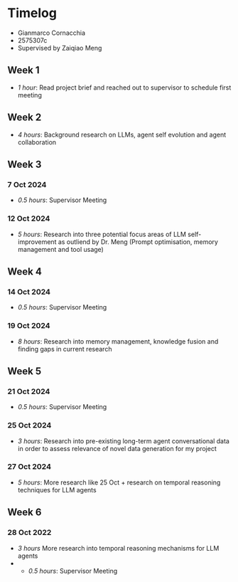 # Timelog

* Gianmarco Cornacchia
* 2575307c
* Supervised by Zaiqiao Meng

## Week 1
* *1 hour*: Read project brief and reached out to supervisor to schedule first meeting

## Week 2
* *4 hours*: Background research on LLMs, agent self evolution and agent collaboration

## Week 3
### 7 Oct 2024
* *0.5 hours*: Supervisor Meeting

### 12 Oct 2024
* *5 hours*: Research into three potential focus areas of LLM self-improvement as outliend by Dr. Meng (Prompt optimisation, memory management and tool usage)

## Week 4

### 14 Oct 2024
* *0.5 hours*: Supervisor Meeting

### 19 Oct 2024
* *8 hours*: Research into memory management, knowledge fusion and finding gaps in current research


## Week 5

### 21 Oct 2024
* *0.5 hours*: Supervisor Meeting

### 25 Oct 2024
* *3 hours*: Research into pre-existing long-term agent conversational data in order to assess relevance of novel data generation for my project

### 27 Oct 2024
* *5 hours*: More research like 25 Oct + research on temporal reasoning techniques for LLM agents


## Week 6

### 28 Oct 2022
* *3 hours* More research into temporal reasoning mechanisms for LLM agents
* * *0.5 hours*: Supervisor Meeting
